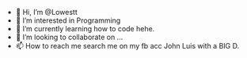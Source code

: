 - 👋 Hi, I’m @Lowestt
- 👀 I’m interested in Programming
- 🌱 I’m currently learning how to code hehe.
- 💞️ I’m looking to collaborate on ...
- 📫 How to reach me search me on my fb acc John Luis with a BIG D.

<!---
Lowestt/Lowestt is a ✨ special ✨ repository because its `README.md` (this file) appears on your GitHub profile.
You can click the Preview link to take a look at your changes.
--->
